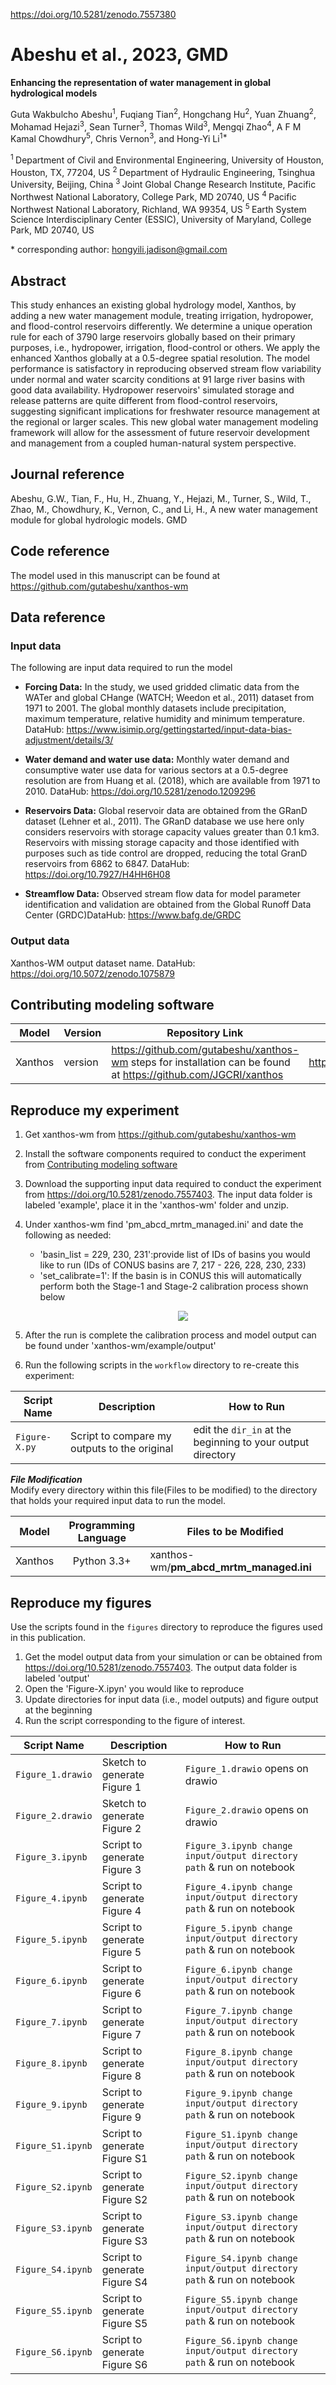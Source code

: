 https://doi.org/10.5281/zenodo.7557380

# Abeshu et al., 2023, GMD
**Enhancing the representation of water management in global hydrological models**

Guta Wakbulcho Abeshu<sup>1</sup>, Fuqiang Tian<sup>2</sup>, Hongchang Hu<sup>2</sup>, Yuan Zhuang<sup>2</sup>,
Mohamad Hejazi<sup>3</sup>, Sean Turner<sup>3</sup>, Thomas Wild<sup>3</sup>, Mengqi Zhao<sup>4</sup>,
A F M Kamal Chowdhury<sup>5</sup>, Chris Vernon<sup>3</sup>, and Hong-Yi Li<sup>1\*</sup>

<sup>1 </sup> Department of Civil and Environmental Engineering, University of Houston, Houston, TX, 77204, US
<sup>2 </sup> Department of Hydraulic Engineering, Tsinghua University, Beijing, China
<sup>3 </sup> Joint Global Change Research Institute, Pacific Northwest National Laboratory, College Park, MD 20740, US
<sup>4 </sup> Pacific Northwest National Laboratory, Richland, WA 99354, US
<sup>5 </sup> Earth System Science Interdisciplinary Center (ESSIC), University of Maryland, College Park, MD 20740, US

\* corresponding author:  hongyili.jadison@gmail.com

## Abstract
This study enhances an existing global hydrology model, Xanthos, by adding a new water management module, treating irrigation, hydropower, and flood-control reservoirs differently. We determine a unique operation rule for each of 3790 large reservoirs globally based on their primary purposes, i.e., hydropower, irrigation, flood-control or others. We apply the enhanced Xanthos globally at a 0.5-degree spatial resolution. The model performance is satisfactory in reproducing observed stream flow variability under normal and water scarcity conditions at 91 large river basins with good data availability. Hydropower reservoirs' simulated storage and release patterns are quite different from flood-control reservoirs, suggesting significant implications for freshwater resource management at the regional or larger scales. This new global water management modeling framework will allow for the assessment of future reservoir development and management from a coupled human-natural system perspective.

## Journal reference
Abeshu, G.W., Tian, F., Hu, H., Zhuang, Y., Hejazi, M., Turner, S., Wild, T., Zhao, M., Chowdhury, K., Vernon, C., and Li, H., A new water management module for global hydrologic models. GMD

## Code reference
The model used in this manuscript can be found at
https://github.com/gutabeshu/xanthos-wm

## Data reference

### Input data
The following are input data required to run the model

- **Forcing Data:**
In the study, we used gridded climatic data from the WATer and global CHange (WATCH; Weedon et al., 2011) dataset from 1971 to 2001. The global monthly datasets include precipitation, maximum temperature, relative humidity and minimum temperature. DataHub: https://www.isimip.org/gettingstarted/input-data-bias-adjustment/details/3/

- **Water demand and water use data:**
Monthly water demand and consumptive water use data for various sectors at a 0.5-degree resolution are from Huang et al. (2018), which are available from 1971 to 2010. DataHub: https://doi.org/10.5281/zenodo.1209296

- **Reservoirs Data:**
Global reservoir data are obtained from the GRanD dataset (Lehner et al., 2011). The GRanD database we use here only considers reservoirs with storage capacity values greater than 0.1 km3. Reservoirs with missing storage capacity and those identified with purposes such as tide control are dropped, reducing the total GranD reservoirs from 6862 to 6847. DataHub: https://doi.org/10.7927/H4HH6H08

- **Streamflow Data:**
Observed stream flow data for model parameter identification and validation are obtained from the Global Runoff Data Center (GRDC)DataHub: https://www.bafg.de/GRDC

### Output data
Xanthos-WM output dataset name. DataHub: https://doi.org/10.5072/zenodo.1075879

## Contributing modeling software
| Model | Version | Repository Link | DOI |
|-------|---------|-----------------|-----|
| Xanthos | version |https://github.com/gutabeshu/xanthos-wm steps for installation can be found at  https://github.com/JGCRI/xanthos | https://doi.10.5281/zenodo.5177210  |


## Reproduce my experiment

1. Get xanthos-wm from https://github.com/gutabeshu/xanthos-wm
2. Install the software components required to conduct the experiment from [Contributing modeling software](#contributing-modeling-software)
3. Download the supporting input data required to conduct the experiment from https://doi.org/10.5281/zenodo.7557403. The input data folder is labeled 'example', place it in the 'xanthos-wm' folder and unzip.
4. Under xanthos-wm find 'pm_abcd_mrtm_managed.ini' and date the following as needed:
   - 'basin_list = 229, 230, 231':provide list of IDs of basins you would like to run (IDs of CONUS basins are 7, 217 - 226, 228, 230, 233)
   - 'set_calibrate=1': If the basin is in CONUS this will automatically perform both the Stage-1 and Stage-2 calibration process shown below
        <p align="center"> <img src="workflow/Figure-3-Runoff Parameters Selection Strategy.png"></p>

4. After the run is complete the calibration process and model output can be found under 'xanthos-wm/example/output'
5. Run the following scripts in the `workflow` directory to re-create this experiment:

| Script Name | Description | How to Run |
| ---  | --- | --- |
| `Figure-X.py` | Script to compare my outputs to the original | edit the `dir_in` at the beginning to your output directory|

***File Modification***\
Modify every directory within this file(Files to be modified) to the directory that holds your required input data to run the model.

| Model | Programming Language | Files to be Modified |
|---|:-:|---|
| Xanthos | Python 3.3+ | xanthos-wm/**pm_abcd_mrtm_managed.ini**|


## Reproduce my figures
Use the scripts found in the `figures` directory to reproduce the figures used in this publication.
1. Get the model output data from your simulation or can be obtained from https://doi.org/10.5281/zenodo.7557403. The output data folder is labeled 'output'
2. Open the 'Figure-X.ipyn' you would like to reproduce
3. Update directories for input data (i.e., model outputs) and figure output at the beginning
4. Run the script corresponding to the figure of interest.

| Script Name | Description | How to Run |
| --- | --- | --- |
| `Figure_1.drawio`  | Sketch to generate Figure 1    | `Figure_1.drawio` opens on drawio  |
| `Figure_2.drawio`  | Sketch to generate Figure 2    | `Figure_2.drawio` opens on drawio  |
| `Figure_3.ipynb`  | Script to generate Figure 3    | `Figure_3.ipynb change input/output directory path` & run on notebook  |
| `Figure_4.ipynb`  | Script to generate Figure 4    | `Figure_4.ipynb change input/output directory path` & run on notebook  |
| `Figure_5.ipynb`  | Script to generate Figure 5    | `Figure_5.ipynb change input/output directory path` & run on notebook  |
| `Figure_6.ipynb`  | Script to generate Figure 6    | `Figure_6.ipynb change input/output directory path` & run on notebook  |
| `Figure_7.ipynb`  | Script to generate Figure 7    | `Figure_7.ipynb change input/output directory path` & run on notebook  |
| `Figure_8.ipynb`  | Script to generate Figure 8    | `Figure_8.ipynb change input/output directory path` & run on notebook  |
| `Figure_9.ipynb`  | Script to generate Figure 9    | `Figure_9.ipynb change input/output directory path` & run on notebook  |
| `Figure_S1.ipynb` | Script to generate Figure S1   | `Figure_S1.ipynb change input/output directory path` & run on notebook  |
| `Figure_S2.ipynb` | Script to generate Figure S2   | `Figure_S2.ipynb change input/output directory path` & run on notebook  |
| `Figure_S3.ipynb` | Script to generate Figure S3   | `Figure_S3.ipynb change input/output directory path` & run on notebook  |
| `Figure_S4.ipynb` | Script to generate Figure S4   | `Figure_S4.ipynb change input/output directory path` & run on notebook  |
| `Figure_S5.ipynb` | Script to generate Figure S5   | `Figure_S5.ipynb change input/output directory path` & run on notebook  |
| `Figure_S6.ipynb` | Script to generate Figure S6   | `Figure_S6.ipynb change input/output directory path` & run on notebook  |